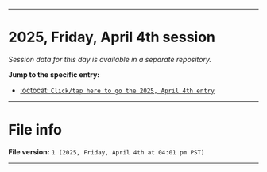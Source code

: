 
***

# 2025, Friday, April 4th session

_Session data for this day is available in a separate repository._

**Jump to the specific entry:**

- [:octocat: `Click/tap here to go the 2025, April 4th entry`](https://github.com/seanpm2001/SeansLifeArchive_Images_TinyTower_Y2025/tree/SeansLifeArchive_Images_TinyTower_Y2025_Main-dev/2025/04_April/04/)

***

# File info

**File version:** `1 (2025, Friday, April 4th at 04:01 pm PST)`

***
